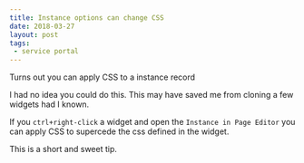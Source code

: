 ```yaml
---
title: Instance options can change CSS
date: 2018-03-27
layout: post
tags:
 - service portal
---
```


Turns out you can apply CSS to a instance record

<!--more-->

I had no idea you could do this.  This may have saved me from cloning a few widgets had I known.

If you `ctrl+right-click` a widget and open the `Instance in Page Editor` you can apply CSS to supercede the css defined in the widget.

This is a short and sweet tip.
